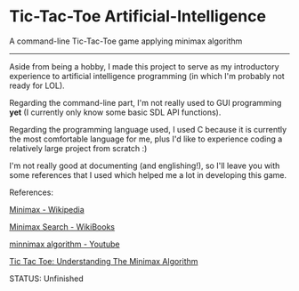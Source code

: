 # Tic-Tac-Toe Artificial-Intelligence
A command-line Tic-Tac-Toe game applying minimax algorithm

---

Aside from being a hobby, I made this project to serve as my introductory experience to artificial intelligence programming (in which I'm probably not ready for LOL).

Regarding the command-line part, I'm not really used to GUI programming **yet** (I currently only know some basic SDL API functions).

Regarding the programming language used, I used C because it is currently the most comfortable language for me, plus I'd like to experience coding a relatively large project from scratch :)

I'm not really good at documenting (and englishing!), so I'll leave you with some references that I used which helped me a lot in developing this game.

References:

[Minimax - Wikipedia](https://en.wikipedia.org/wiki/Minimax)

[Minimax Search - WikiBooks](https://en.wikibooks.org/wiki/Artificial_Intelligence/Search/Adversarial_search/Minimax_Search)

[minnimax algorithm - Youtube](https://www.youtube.com/watch?v=6ELUvkSkCts)

[Tic Tac Toe: Understanding The Minimax Algorithm](http://neverstopbuilding.com/minimax)

STATUS: Unfinished
